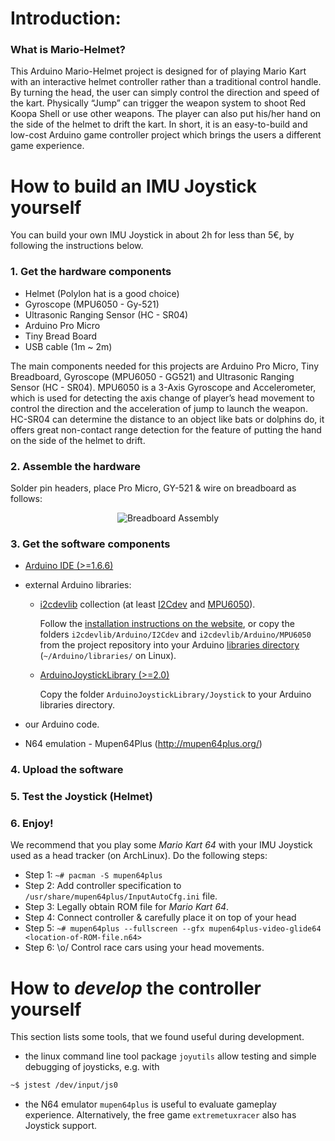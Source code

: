 # Introduction:
### What is Mario-Helmet?

This Arduino Mario-Helmet project is designed for of playing Mario Kart with an interactive helmet controller rather than a traditional control handle. By turning the head, the user can simply control the direction and speed of the kart. Physically “Jump” can trigger the weapon system to shoot Red Koopa Shell or use other weapons. The player can also put his/her hand on the side of the helmet to drift the kart. In short, it is an easy-to-build and low-cost Arduino game controller project which brings the users a different game experience.

# How to build an IMU Joystick yourself

You can build your own IMU Joystick in about 2h for less than 5€, by following the instructions below.

### 1. Get the hardware components
  - Helmet (Polylon hat is a good choice) 
  - Gyroscope (MPU6050 - Gy-521)
  - Ultrasonic Ranging Sensor (HC - SR04)
  - Arduino Pro Micro
  - Tiny Bread Board
  - USB cable (1m ~ 2m)

The main components needed for this projects are Arduino Pro Micro, Tiny Breadboard, Gyroscope (MPU6050 - GG521) and Ultrasonic Ranging Sensor (HC - SR04). MPU6050 is a 3-Axis Gyroscope and Accelerometer, which is used for detecting the axis change of player’s head movement to control the direction and the acceleration of jump to launch the weapon. HC-SR04 can determine the distance to an object like bats or dolphins do, it offers great non-contact range detection for the feature of putting the hand on the side of the helmet to drift.

### 2. Assemble the hardware
Solder pin headers, place Pro Micro, GY-521 & wire on breadboard as follows:
<p align="center">
  <img src="http://chrisittner.de/breadboard.png" title="Breadboard Assembly" />
</p>


### 3. Get the software components
- [Arduino IDE (>=1.6.6)](https://www.arduino.cc/en/main/software)
- external Arduino libraries:
  - [i2cdevlib](https://github.com/jrowberg/i2cdevlib)
    collection (at least [I2Cdev](https://github.com/jrowberg/i2cdevlib/tree/master/Arduino/I2Cdev) and [MPU6050](https://github.com/jrowberg/i2cdevlib/tree/master/Arduino/MPU6050)).

    Follow the [installation instructions on the website](https://www.i2cdevlib.com/usage), or copy the folders `i2cdevlib/Arduino/I2Cdev` and `i2cdevlib/Arduino/MPU6050` from the project repository into your Arduino [libraries directory](https://www.arduino.cc/en/hacking/libraries) (`~/Arduino/libraries/` on Linux).
  - [ArduinoJoystickLibrary (>=2.0)](https://github.com/MHeironimus/ArduinoJoystickLibrary)

    Copy the folder `ArduinoJoystickLibrary/Joystick` to your Arduino libraries directory.
- our Arduino code.

- N64 emulation - Mupen64Plus (http://mupen64plus.org/)
    
### 4. Upload the software

### 5. Test the Joystick (Helmet)

### 6. Enjoy!

We recommend that you play some *Mario Kart 64* with your IMU Joystick used as a head tracker (on ArchLinux).
Do the following steps:
  - Step 1: `~# pacman -S mupen64plus`
  - Step 2: Add controller specification to `/usr/share/mupen64plus/InputAutoCfg.ini` file.
  - Step 3: Legally obtain ROM file for *Mario Kart 64*.
  - Step 4: Connect controller & carefully place it on top of your head
  - Step 5: `~# mupen64plus --fullscreen --gfx mupen64plus-video-glide64 <location-of-ROM-file.n64>`
  - Step 6: \o/ Control race cars using your head movements.

# How to *develop* the controller yourself

This section lists some tools, that we found useful during development.
  - the linux command line tool package `joyutils` allow testing and simple debugging of joysticks, e.g. with
```bash
~$ jstest /dev/input/js0
```

  - the N64 emulator `mupen64plus` is useful to evaluate gameplay experience. Alternatively, the free game `extremetuxracer` also has Joystick support.

